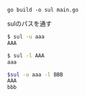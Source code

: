`go build -o sul main.go`

sulのパスを通す

```sh
$ sul -u aaa  
AAA

$ sul -l AAA
aaa

$sul -u aaa -l BBB
AAA
bbb
```

